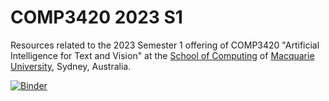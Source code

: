 # COMP3420 2023 S1
Resources related to the 2023 Semester 1 offering of COMP3420 "Artificial Intelligence for Text and Vision" at the [School of Computing](http://www.comp.mq.edu.au) of [Macquarie University](http://www.mq.edu.au/), Sydney, Australia.

[![Binder](https://mybinder.org/badge_logo.svg)](https://mybinder.org/v2/gh/COMP3220/2022S1/HEAD)
